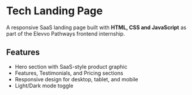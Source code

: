 # Tech Landing Page

A responsive SaaS landing page built with **HTML, CSS and JavaScript** as part of the Elevvo Pathways frontend internship.

## Features
- Hero section with SaaS-style product graphic
- Features, Testimonials, and Pricing sections
- Responsive design for desktop, tablet, and mobile
- Light/Dark mode toggle

